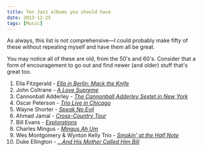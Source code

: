 ```yaml
---
title: Ten Jazz albums you should have
date: 2013-12-25
tags: [Music]
---
```


As always, this list is not comprehensive—I could probably make fifty of these without repeating myself and have them all be great.

You may notice all of these are old, from the 50's and 60's. Consider that a form of encouragement to go out and find newer (and older) stuff that's great too.

1. Ella Fitzgerald - *[Ella in Berlin: Mack the Knife][7101-001]*
2. John Coltrane - *[A Love Supreme][7101-002]*
3. Cannonball Adderley - *[The Cannonball Adderley Sextet in New York][7101-003]*
4. Oscar Peterson - *[Trio Live in Chicago][7101-004]*
5. Wayne Shorter - *[Speak No Evil][7101-005]*
6. Ahmad Jamal - *[Cross-Country Tour][7101-006]*
7. Bill Evans - *[Explorations][7101-007]*
8. Charles Mingus - *[Mingus Ah Um][7101-008]*
9. Wes Montgomery & Wynton Kelly Trio - *[Smokin' at the Half Note][7101-009]*
10. Duke Ellington - *[&hellip;And His Mother Called Him Bill][7101-010]*

[7101-001]: http://www.amazon.com/gp/product/B0000046QI/ref=as_li_ss_tl?ie=UTF8&camp=1789&creative=390957&creativeASIN=B0000046QI&linkCode=as2&tag=nadavis-20
[7101-002]: http://www.amazon.com/gp/product/B0000A118M/ref=as_li_ss_tl?ie=UTF8&camp=1789&creative=390957&creativeASIN=B0000A118M&linkCode=as2&tag=nadavis-20
[7101-003]: http://www.amazon.com/gp/product/B0012S5A0E/ref=as_li_ss_tl?ie=UTF8&camp=1789&creative=390957&creativeASIN=B0012S5A0E&linkCode=as2&tag=nadavis-20
[7101-004]: http://www.amazon.com/gp/product/B0000047G8/ref=as_li_ss_tl?ie=UTF8&camp=1789&creative=390957&creativeASIN=B0000047G8&linkCode=as2&tag=nadavis-20
[7101-005]: http://www.amazon.com/gp/product/B00000I8UH/ref=as_li_ss_tl?ie=UTF8&camp=1789&creative=390957&creativeASIN=B00000I8UH&linkCode=as2&tag=nadavis-20
[7101-006]: http://www.amazon.com/gp/product/B000006EJ4/ref=as_li_ss_tl?ie=UTF8&camp=1789&creative=390957&creativeASIN=B000006EJ4&linkCode=as2&tag=nadavis-20
[7101-007]: http://www.amazon.com/gp/product/B000000Y2A/ref=as_li_ss_tl?ie=UTF8&camp=1789&creative=390957&creativeASIN=B000000Y2A&linkCode=as2&tag=nadavis-20
[7101-008]: http://www.amazon.com/gp/product/B00000I14Z/ref=as_li_ss_tl?ie=UTF8&camp=1789&creative=390957&creativeASIN=B00000I14Z&linkCode=as2&tag=nadavis-20
[7101-009]: http://www.amazon.com/gp/product/B00000470Y/ref=as_li_ss_tl?ie=UTF8&camp=1789&creative=390957&creativeASIN=B00000470Y&linkCode=as2&tag=nadavis-20
[7101-010]: http://www.amazon.com/gp/product/B008NEZOCO/ref=as_li_ss_tl?ie=UTF8&camp=1789&creative=390957&creativeASIN=B008NEZOCO&linkCode=as2&tag=nadavis-20
